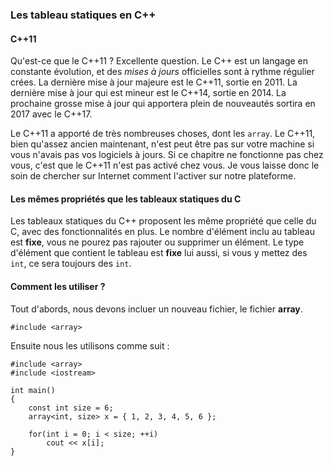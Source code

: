 ### Les tableau statiques en C++

#### C++11

Qu'est-ce que le C++11 ? Excellente question. Le C++ est un langage en constante évolution, et des *mises à jours* officielles sont à rythme régulier crées. La dernière mise à jour majeure est le C++11, sortie en 2011. La dernière mise à jour qui est mineur est le C++14, sortie en 2014. La prochaine grosse mise à jour qui apportera plein de nouveautés sortira en 2017 avec le C++17.

Le C++11 a apporté de très nombreuses choses, dont les ```array```. Le C++11, bien qu'assez ancien maintenant, n'est peut être pas sur votre machine si vous n'avais pas vos logiciels à jours. Si ce chapitre ne fonctionne pas chez vous, c'est que le C++11 n'est pas activé chez vous. Je vous laisse donc le soin de chercher sur Internet comment l'activer sur notre plateforme.

#### Les mêmes propriétés que les tableaux statiques du C

Les tableaux statiques du C++ proposent les même propriété que celle du C, avec des fonctionnalités en plus. Le nombre d'élément inclu au tableau est **fixe**, vous ne pourez pas rajouter ou supprimer un élément. Le type d'élément que contient le tableau est **fixe** lui aussi, si vous y mettez des ```int```, ce sera toujours des ```int```.

#### Comment les utiliser ?

Tout d'abords, nous devons incluer un nouveau fichier, le fichier **array**.

    #include <array>
    
Ensuite nous les utilisons comme suit :

    #include <array>
    #include <iostream>
    
    int main()
    {
        const int size = 6;
        array<int, size> x = { 1, 2, 3, 4, 5, 6 };
        
        for(int i = 0; i < size; ++i)
            cout << x[i];
    }